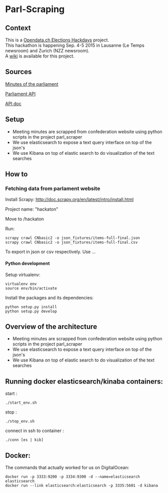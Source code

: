 # Parl-Scraping
## Context

This is a [Opendata.ch Elections Hackdays](http://make.opendata.ch/elections) project.  
This hackathon is happening Sep. 4-5 2015 in Lausanne (Le Temps newsroom) and Zurich (NZZ newsroom).  
A [wiki](http://make.opendata.ch/wiki/project:chparlscraping) is available for this project.  

## Sources

[Minutes of the parliament](http://www.parlament.ch/ab/frameset/f/index.htm)

[Parliament API](http://ws.parlament.ch/)

[API doc](http://www.parlament.ch/e/dokumentation/webservices-opendata/Documents/webservices-info-dritte-e.pdf)

## Setup

- Meeting minutes are scrapped from confederation website using python scripts in the project parl_scraper
- We use elasticsearch to expose a text query interface on top of the json's
- We use Kibana on top of elastic search to do visualization of the text searches


## How to

### Fetching data from parlament website

Install Scrapy: http://doc.scrapy.org/en/latest/intro/install.html

Project name: "hackaton"

Move to /hackaton

Run:

    scrapy crawl CNbasic2 -o json_fixtures/items-full-final.json
    scrapy crawl CNbasic2 -o json_fixtures/items-full-final.csv

To export in json or csv respectively. Use ...

#### Python development

Setup virtualenv:

    virtualenv env
    source env/bin/activate

Install the packages and its dependencies:

    python setup.py install
    python setup.py develop
    
## Overview of the architecture

- Meeting minutes are scrapped from confederation website using python scripts in the project parl_scraper
- We use elasticsearch to expose a text query interface on top of the json's
- We use Kibana on top of elastic search to do visualization of the text searches

## Running docker elasticsearch/kinaba containers:

start :

    ./start_env.sh

stop :

    ./stop_env.sh

    
connect in ssh to container :

    ./conn [es | kib]

## Docker:

The commands that actually worked for us on DigitalOcean:

    docker run -p 3333:9200 -p 3334:9300 -d --name=elasticsearch elasticsearch
    docker run --link elasticsearch:elasticsearch -p 3335:5601 -d kibana
    
